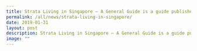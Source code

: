 ```yaml
---
title: Strata Living in Singapore – A General Guide is a guide published by BCA
permalink: /all/news/strata-living-in-singapore/
date: 2019-01-31
layout: post
description: Strata Living in Singapore – A General Guide is a guide published by BCA
image: ""
---
```

